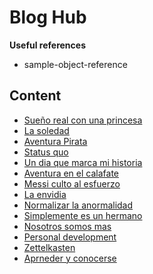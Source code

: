 # Blog Hub

**Useful references**
- sample-object-reference

## Content

- [Sueño real con una princesa](notion/20220518074515_seran-los-sueños-nuestra-verdadera-consciencia.md)
- [La soledad](notion/20220517130549_la-soledad.md)
- [Aventura Pirata](notion/20220517130517_aventura-pirata.md)
- [Status quo](notion/20220517130640_status-quo.md)
- [Un dia que marca mi historia](notion/20220517130650_un-dia-que-marca-mi-historia.md)
- [Aventura en el calafate](notion/20220517130507_aventura-en-el-calafate.md)
- [Messi culto al esfuerzo](notion/20220517130557_messi-culto-al-esfuerzo.md)
- [La envidia](notion/20220517130528_la-envidia.md)
- [Normalizar la anormalidad](notion/20220517130605_normalizar-la-anormalidad.md)
- [Simplemente es un hermano](notion/20220517130631_simplemente-es-un-hermano.md)
- [Nosotros somos mas](notion/20220517130617_nosotros-somos-mas.md)
- [Personal development](notion/personal-development.md)
- [Zettelkasten](notion/20220517130658_zettelkasten-para-organizar.md)
- [Aprneder y conocerse](notion/20220607105838_aprender-y-conocerte.md)
